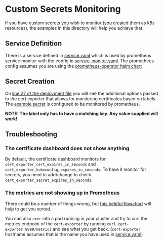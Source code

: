 # Custom Secrets Monitoring

If you have custom secrets you wish to monitor (you created them as k8s resources), the examples in this directory will help you achieve that.

## Service Definition

There is a service defined in [service.yaml](https://github.com/hakundov/cert-exporter/blob/master/docs/examples/custom-secrets/service.yaml) which is used by prometheus service monitor with the config in [service-monitor.yaml](https://github.com/hakundov/cert-exporter/blob/master/docs/examples/custom-secrets/service-monitor.yaml).  The prometheus config assumes you are using the [prometheus-operator helm chart](https://github.com/helm/charts/tree/master/stable/prometheus-operator)

## Secret Creation

On [line 27 of the deployment file](https://github.com/hakundov/cert-exporter/blob/master/docs/examples/custom-secrets/deployment.yaml#L27) you will see the additional options passed to the cert exporter that allows for monitoring certificates based on labels.  The [example secret](https://github.com/hakundov/cert-exporter/blob/master/docs/examples/custom-secrets/secret.yaml) is configured to be monitored by prometheus.

**NOTE:  The label only has to have a matching key.  Any value supplied will work!**

## Troubleshooting

### The certificate dashboard does not show anything

By default, the certificate dashboard monitors for `cert_exporter_cert_expires_in_seconds` and `cert_exporter_kubeconfig_expires_in_seconds`.  To have it monitor for secrets, you need to add/change to check `cert_exporter_secret_expires_in_seconds`.

### The metrics are not showing up in Prometheus

There could be a number of things wrong, but [this helpful flowchart](https://learnk8s.io/a/troubleshooting-kubernetes.pdf) will help to get you sorted.

You can also `exec` into a pod running in your cluster and try to curl the metrics endpoint of the `cert-exporter` by running `curl cert-exporter:8080/metrics` and see what you get back. (`cert-exporter` hostname assumes that is the name you have used in [service.yaml](https://github.com/hakundov/cert-exporter/blob/master/docs/examples/custom-secrets/service.yaml))

